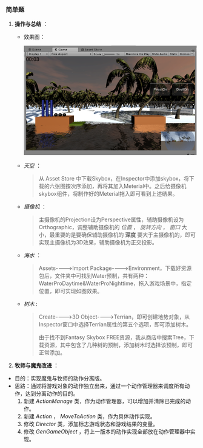 ### 简单题

1. __操作与总结__ ：

   - 效果图：

     ![result](images/result.png)

   - _天空_ ：

     > 从 Asset Store 中下载Skybox，在Inspector中添加skybox，将下载的六张图按次序添加，再将其加入Meterial中。之后给摄像机skybox组件，将制作好的Meterial拖入即可看到上述结果。

   - _摄像机_ ：

     > 主摄像机的Projection设为Perspective属性，辅助摄像机设为Orthographic，调整辅助摄像机的 _位置_ ， _旋转方向_  ， _窗口_ 大小，最重要的是要确保辅助摄像机的 __深度__ 要大于主摄像机的，即可实现主摄像机为3D效果，辅助摄像机为正交投影。

   - _海水_ ：

     > Assets---->Import Package---->Environment，下载好资源包后，文件夹中可找到Water预制，共有两种：WaterProDaytime&WaterProNighttime，拖入游戏场景中，指定位置，即可实现如图效果。

   - _树木_ :

     > Create---->3D Object---->Terrian，即可创建地势对象，从Inspector窗口中选择Terrian属性的第五个选项，即可添加树木。
     >
     > 由于找不到Fantasy Skybox FREE资源，我从商店中搜索Tree，下载资源，其中包含了几种树的预制，添加树木时选择该预制，即可正常添加。

2.  __牧师与魔鬼改进__ ：

   * 目的：实现魔鬼与牧师的动作分离版。
   * 思路：通过将游戏对象的动作独立出来，通过一个动作管理器来调度所有动作，达到分离动作的目的。
     1. 新建 _ActionManage_ 类，作为动作管理器，可以增加并清除已完成的动作。
     2. 新建 _Action_ ， _MoveToAction_ 类，作为具体动作实现。
     3. 修改 _Director_ 类，添加标志游戏状态和游戏结果的变量。
     4. 修改 _GenGameObject_ ，将上一版本的动作实现全部放在动作管理器中实现。

